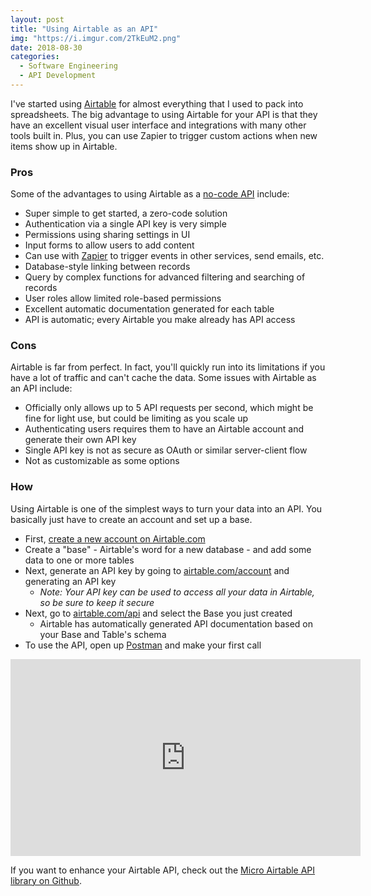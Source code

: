 ```yaml
---
layout: post
title: "Using Airtable as an API"
img: "https://i.imgur.com/2TkEuM2.png"
date: 2018-08-30
categories:
  - Software Engineering
  - API Development
---
```


I've started using [Airtable](https://airtable.com/invite/r/4EaSmQNr) for almost everything that I used to pack into spreadsheets. The big advantage to using Airtable for your API is that they have an excellent visual user interface and integrations with many other tools built in. Plus, you can use Zapier to trigger custom actions when new items show up in Airtable.

### Pros
Some of the advantages to using Airtable as a [no-code API](/posts/api-development) include:

- Super simple to get started, a zero-code solution
- Authentication via a single API key is very simple
- Permissions using sharing settings in UI
- Input forms to allow users to add content
- Can use with [Zapier](https://zapier.com/) to trigger events in other services, send emails, etc.
- Database-style linking between records
- Query by complex functions for advanced filtering and searching of records
- User roles allow limited role-based permissions
- Excellent automatic documentation generated for each table
- API is automatic; every Airtable you make already has API access

### Cons
Airtable is far from perfect. In fact, you'll quickly run into its limitations if you have a lot of traffic and can't cache the data. Some issues with Airtable as an API include:

- Officially only allows up to 5 API requests per second, which might be fine for light use, but could be limiting as you scale up
- Authenticating users requires them to have an Airtable account and generate their own API key
- Single API key is not as secure as OAuth or similar server-client flow
- Not as customizable as some options

### How 
Using Airtable is one of the simplest ways to turn your data into an API. You basically just have to create an account and set up a base.

- First, [create a new account on Airtable.com](https://airtable.com/invite/r/4EaSmQNr)
- Create a "base" - Airtable's word for a new database - and add some data to one or more tables
- Next, generate an API key by going to [airtable.com/account](https://airtable.com/account) and generating an API key
  - _Note: Your API key can be used to access all your data in Airtable, so be sure to keep it secure_ 
- Next, go to [airtable.com/api](https://airtable.com/api) and select the Base you just created
  - Airtable has automatically generated API documentation based on your Base and Table's schema
- To use the API, open up [Postman](/posts/postman-api-access) and make your first call

<iframe width="560" height="315" src="https://www.youtube.com/embed/lOSTzeRpeg4" frameborder="0" allow="accelerometer; autoplay; encrypted-media; gyroscope; picture-in-picture" allowfullscreen></iframe>

If you want to enhance your Airtable API, check out the [Micro Airtable API library on Github](https://github.com/rosszurowski/micro-airtable-api).
